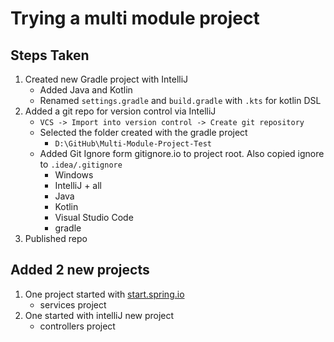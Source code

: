 # Trying a multi module project
## Steps Taken

1. Created new Gradle project with IntelliJ
    - Added Java and Kotlin
    - Renamed `settings.gradle` and `build.gradle` with `.kts` for kotlin DSL
2. Added a git repo for version control via IntelliJ
    - `VCS -> Import into version control -> Create git repository`
    - Selected the folder created with the gradle project
        - `D:\GitHub\Multi-Module-Project-Test`
    - Added Git Ignore form gitignore.io to project root. Also copied ignore to `.idea/.gitignore`
        - Windows
        - IntelliJ + all
        - Java
        - Kotlin
        - Visual Studio Code
        - gradle
3. Published repo

## Added 2 new projects

1. One project started with [start.spring.io](https://start.spring.io)
    - services project
2. One started with intelliJ new project
    - controllers project